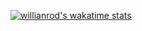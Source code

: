 [![willianrod's wakatime stats](https://github-readme-stats.vercel.app/api/wakatime?username=iljasbezhanidze)](https://github.com/anuraghazra/github-readme-stats)
